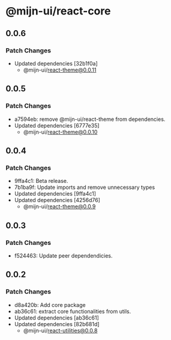 # @mijn-ui/react-core

## 0.0.6

### Patch Changes

- Updated dependencies [32b1f0a]
  - @mijn-ui/react-theme@0.0.11

## 0.0.5

### Patch Changes

- a7594eb: remove @mijn-ui/react-theme from dependencies.
- Updated dependencies [6777e35]
  - @mijn-ui/react-theme@0.0.10

## 0.0.4

### Patch Changes

- 9ffa4c1: Beta release.
- 7b1ba9f: Update imports and remove unnecessary types
- Updated dependencies [9ffa4c1]
- Updated dependencies [4256d76]
  - @mijn-ui/react-theme@0.0.9

## 0.0.3

### Patch Changes

- f524463: Update peer dependendicies.

## 0.0.2

### Patch Changes

- d8a420b: Add core package
- ab36c61: extract core functionalities from utils.
- Updated dependencies [ab36c61]
- Updated dependencies [82b681d]
  - @mijn-ui/react-utilities@0.0.8
